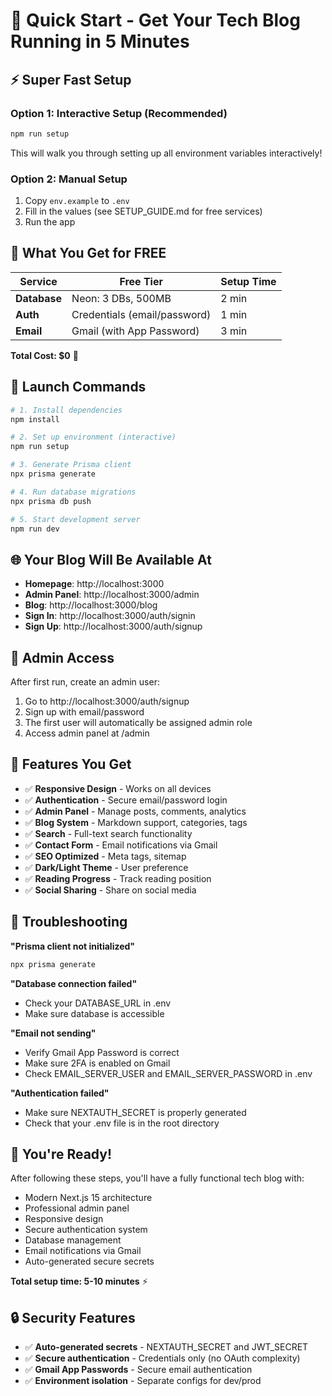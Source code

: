 # 🚀 Quick Start - Get Your Tech Blog Running in 5 Minutes

## ⚡ Super Fast Setup

### Option 1: Interactive Setup (Recommended)
```bash
npm run setup
```
This will walk you through setting up all environment variables interactively!

### Option 2: Manual Setup
1. Copy `env.example` to `.env`
2. Fill in the values (see SETUP_GUIDE.md for free services)
3. Run the app

## 🎯 What You Get for FREE

| Service | Free Tier | Setup Time |
|---------|-----------|------------|
| **Database** | Neon: 3 DBs, 500MB | 2 min |
| **Auth** | Credentials (email/password) | 1 min |
| **Email** | Gmail (with App Password) | 3 min |

**Total Cost: $0** 🎉

## 🚀 Launch Commands

```bash
# 1. Install dependencies
npm install

# 2. Set up environment (interactive)
npm run setup

# 3. Generate Prisma client
npx prisma generate

# 4. Run database migrations
npx prisma db push

# 5. Start development server
npm run dev
```

## 🌐 Your Blog Will Be Available At

- **Homepage**: http://localhost:3000
- **Admin Panel**: http://localhost:3000/admin
- **Blog**: http://localhost:3000/blog
- **Sign In**: http://localhost:3000/auth/signin
- **Sign Up**: http://localhost:3000/auth/signup

## 🔑 Admin Access

After first run, create an admin user:
1. Go to http://localhost:3000/auth/signup
2. Sign up with email/password
3. The first user will automatically be assigned admin role
4. Access admin panel at /admin

## 📱 Features You Get

- ✅ **Responsive Design** - Works on all devices
- ✅ **Authentication** - Secure email/password login
- ✅ **Admin Panel** - Manage posts, comments, analytics
- ✅ **Blog System** - Markdown support, categories, tags
- ✅ **Search** - Full-text search functionality
- ✅ **Contact Form** - Email notifications via Gmail
- ✅ **SEO Optimized** - Meta tags, sitemap
- ✅ **Dark/Light Theme** - User preference
- ✅ **Reading Progress** - Track reading position
- ✅ **Social Sharing** - Share on social media

## 🚨 Troubleshooting

**"Prisma client not initialized"**
```bash
npx prisma generate
```

**"Database connection failed"**
- Check your DATABASE_URL in .env
- Make sure database is accessible

**"Email not sending"**
- Verify Gmail App Password is correct
- Make sure 2FA is enabled on Gmail
- Check EMAIL_SERVER_USER and EMAIL_SERVER_PASSWORD in .env

**"Authentication failed"**
- Make sure NEXTAUTH_SECRET is properly generated
- Check that your .env file is in the root directory

## 🎉 You're Ready!

After following these steps, you'll have a fully functional tech blog with:
- Modern Next.js 15 architecture
- Professional admin panel
- Responsive design
- Secure authentication system
- Database management
- Email notifications via Gmail
- Auto-generated secure secrets

**Total setup time: 5-10 minutes** ⚡

## 🔒 Security Features

- ✅ **Auto-generated secrets** - NEXTAUTH_SECRET and JWT_SECRET
- ✅ **Secure authentication** - Credentials only (no OAuth complexity)
- ✅ **Gmail App Passwords** - Secure email authentication
- ✅ **Environment isolation** - Separate configs for dev/prod
